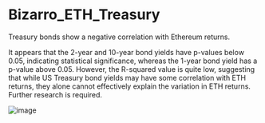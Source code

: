 # Bizarro_ETH_Treasury


Treasury bonds show a negative correlation with Ethereum returns.

It appears that the 2-year and 10-year bond yields have p-values below 0.05, indicating statistical significance, whereas the 1-year bond yield has a p-value above 0.05. However, the R-squared value is quite low, suggesting that while US Treasury bond yields may have some correlation with ETH returns, they alone cannot effectively explain the variation in ETH returns. Further research is required.

![image](https://github.com/user-attachments/assets/85595044-5faa-497f-a7ab-bc5b637b4003)

